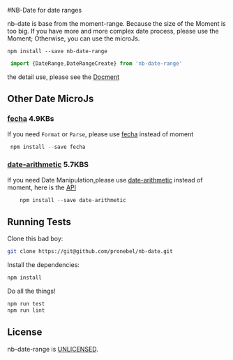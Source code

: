 #NB-Date for date ranges

nb-date is base from the moment-range. Because the size of the Moment is too big.
If you have more and more complex date process, please use the Moment;
Otherwise, you can use the microJs.

    npm install --save nb-date-range

``` js
 import {DateRange,DateRangeCreate} from 'nb-date-range'
```

the detail use, please see the [Docment](./document.md)

## Other Date MicroJs

### [fecha] 4.9KBs 
If you need `Format` or `Parse`, please use [fecha] instead of moment
``` js
 npm install --save fecha
```

### [date-arithmetic] 5.7KBS

If you need  Date Manipulation,please use [date-arithmetic] instead of moment, here is the [API][date-arithmetic]
``` js
    npm install --save date-arithmetic
```

## Running Tests

Clone this bad boy:

``` sh
git clone https://git@github.com/pronebel/nb-date.git
```

Install the dependencies:

``` sh
npm install
```

Do all the things!

``` sh
npm run test
npm run lint
```



## License

nb-date-range is [UNLICENSED][unlicense].


[fecha]: https://github.com/taylorhakes/fecha
[date-arithmetic]: https://github.com/jquense/date-math
[unlicense]: http://unlicense.org/